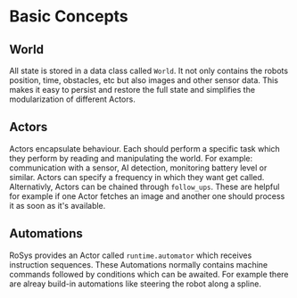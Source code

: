 # Basic Concepts

## World

All state is stored in a data class called `World`.
It not only contains the robots position, time, obstacles, etc but also images and other sensor data.
This makes it easy to persist and restore the full state and simplifies the modularization of different Actors.

## Actors

Actors encapsulate behaviour.
Each should perform a specific task which they perform by reading and manipulating the world.
For example: communication with a sensor, AI detection, monitoring battery level or similar.
Actors can specify a frequency in which they want get called.
Alternativly, Actors can be chained through `follow_ups`.
These are helpful for example if one Actor fetches an image and another one should process it as soon as it's available.

## Automations

RoSys provides an Actor called `runtime.automator` which receives instruction sequences.
These Automations normally contains machine commands followed by conditions which can be awaited.
For example there are alreay build-in automations like steering the robot along a spline.
